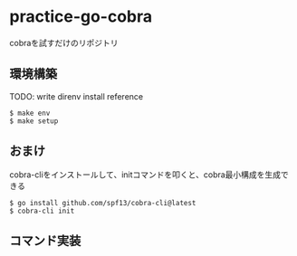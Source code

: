 # practice-go-cobra
cobraを試すだけのリポジトリ

## 環境構築
TODO: write direnv install reference

```
$ make env
$ make setup
```

## おまけ
cobra-cliをインストールして、initコマンドを叩くと、cobra最小構成を生成できる
```
$ go install github.com/spf13/cobra-cli@latest
$ cobra-cli init
```

## コマンド実装
